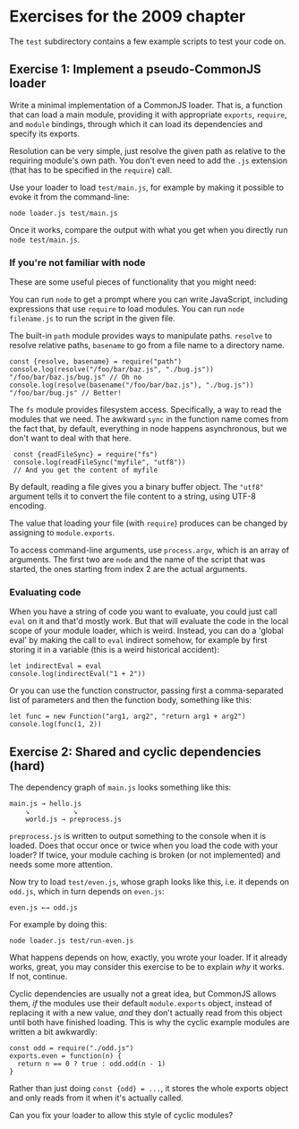 # Exercises for the 2009 chapter

The `test` subdirectory contains a few example scripts to test your
code on.

## Exercise 1: Implement a pseudo-CommonJS loader

Write a minimal implementation of a CommonJS loader. That is, a
function that can load a main module, providing it with appropriate
`exports`, `require`, and `module` bindings, through which it can load
its dependencies and specify its exports.

Resolution can be very simple, just resolve the given path as relative
to the requiring module's own path. You don't even need to add the
`.js` extension (that has to be specified in the `require`) call.

Use your loader to load `test/main.js`, for example by making it
possible to evoke it from the command-line:

    node loader.js test/main.js

Once it works, compare the output with what you get when you directly
run `node test/main.js`.

### If you're not familiar with node

These are some useful pieces of functionality that you might need:

You can run `node` to get a prompt where you can write JavaScript,
including expressions that use `require` to load modules. You can run
`node filename.js` to run the script in the given file.

The built-in `path` module provides ways to manipulate paths.
`resolve` to resolve relative paths, `basename` to go from a file name
to a directory name.

    const {resolve, basename} = require("path")
    console.log(resolve("/foo/bar/baz.js", "./bug.js"))
    "/foo/bar/baz.js/bug.js" // Oh no
    console.log(resolve(basename("/foo/bar/baz.js"), "./bug.js"))
    "/foo/bar/bug.js" // Better!

The `fs` module provides filesystem access. Specifically, a way to
read the modules that we need. The awkward `sync` in the function name
comes from the fact that, by default, everything in node happens
asynchronous, but we don't want to deal with that here.

     const {readFileSync} = require("fs")
     console.log(readFileSync("myfile", "utf8"))
     // And you get the content of myfile

By default, reading a file gives you a binary buffer object. The
`"utf8"` argument tells it to convert the file content to a string,
using UTF-8 encoding.

The value that loading your file (with `require`) produces can be
changed by assigning to `module.exports`.

To access command-line arguments, use `process.argv`, which is an
array of arguments. The first two are `node` and the name of the
script that was started, the ones starting from index 2 are the actual
arguments.

### Evaluating code

When you have a string of code you want to evaluate, you could just
call `eval` on it and that'd mostly work. But that will evaluate the
code in the local scope of your module loader, which is weird.
Instead, you can do a 'global eval' by making the call to `eval`
indirect somehow, for example by first storing it in a variable (this
is a weird historical accident):

    let indirectEval = eval
    console.log(indirectEval("1 + 2"))

Or you can use the function constructor, passing first a
comma-separated list of parameters and then the function body,
something like this:

    let func = new Function("arg1, arg2", "return arg1 + arg2")
    console.log(func(1, 2))

## Exercise 2: Shared and cyclic dependencies (hard)

The dependency graph of `main.js` looks something like this:

    main.js → hello.js
        ↘           ↘
        world.js → preprocess.js

`preprocess.js` is written to output something to the console when it
is loaded. Does that occur once or twice when you load the code with
your loader? If twice, your module caching is broken (or not
implemented) and needs some more attention.

Now try to load `test/even.js`, whose graph looks like this, i.e. it
depends on `odd.js`, which in turn depends on `even.js`:

    even.js ←→ odd.js

For example by doing this:

    node loader.js test/run-even.js

What happens depends on how, exactly, you wrote your loader. If it
already works, great, you may consider this exercise to be to explain
_why_ it works. If not, continue.

Cyclic dependencies are usually not a great idea, but CommonJS allows
them, _if_ the modules use their default `module.exports` object,
instead of replacing it with a new value, _and_ they don't actually
read from this object until both have finished loading. This is why
the cyclic example modules are written a bit awkwardly:

    const odd = require("./odd.js")
    exports.even = function(n) {
      return n == 0 ? true : odd.odd(n - 1)
    }

Rather than just doing `const {odd} = ...`, it stores the whole
exports object and only reads from it when it's actually called.

Can you fix your loader to allow this style of cyclic modules?
